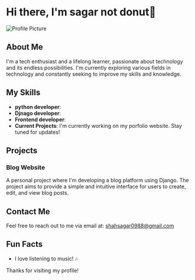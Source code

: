 # Hi there, I'm sagar not donut👋 

![Profile Picture](https://github.com/sagardonat/sagardonut/blob/main/profile-landscape.png)

## About Me

I'm a tech enthusiast and a lifelong learner, passionate about technology and its endless possibilities. I'm currently exploring various fields in technology and constantly seeking to improve my skills and knowledge.

## My Skills

- **python developer**:
- **Djnago developer**:
- **Frontend developer**:
- **Current Projects**: I'm currently working on my porfolio website. Stay tuned for updates!

## Projects

### Blog Website
A personal project where I'm developing a blog platform using Django. The project aims to provide a simple and intuitive interface for users to create, edit, and view blog posts.

## Contact Me

Feel free to reach out to me via email at: [shahsagar0988@gmail.com](mailto:shahsagar0988@gmail.com)

## Fun Facts

- I love listening to music! 🎶

Thanks for visiting my profile!
